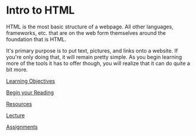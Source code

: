 # Intro to HTML

HTML is the most basic structure of a webpage. All other languages, frameworks, etc. that are on the web form themselves around the foundation that is HTML.

It's primary purpose is to put text, pictures, and links onto a website. If you're only doing that, it will remain pretty simple. As you begin learning more of the tools it has to offer though, you will realize that it can do quite a bit more.

[Learning Objectives](/handbook/curriculum/fundamentals/lessons/intro-to-html/objectives)

[Begin your Reading](/handbook/curriculum/fundamentals/lessons/intro-to-html/reading)

[Resources](/handbook/curriculum/fundamentals/lessons/intro-to-html/resources)

[Lecture](/handbook/curriculum/fundamentals/lessons/intro-to-html/lecture)

[Assignments](/handbook/curriculum/fundamentals/lessons/intro-to-html/assignments)
